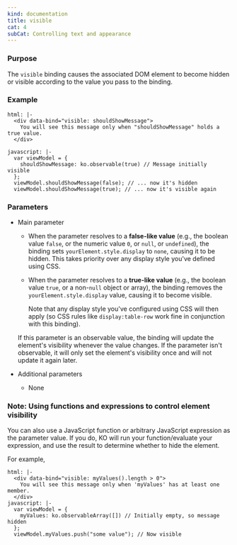 ```yaml
---
kind: documentation
title: visible
cat: 4
subCat: Controlling text and appearance
---
```


### Purpose
The `visible` binding causes the associated DOM element to become hidden or visible according to the value you pass to the binding.

### Example

```example
html: |-
  <div data-bind="visible: shouldShowMessage">
    You will see this message only when "shouldShowMessage" holds a true value.
  </div>

javascript: |-
  var viewModel = {
	shouldShowMessage: ko.observable(true) // Message initially visible
  };
  viewModel.shouldShowMessage(false); // ... now it's hidden
  viewModel.shouldShowMessage(true); // ... now it's visible again
```

### Parameters

 * Main parameter

   * When the parameter resolves to a **false-like value** (e.g., the boolean value `false`, or the numeric value `0`, or `null`, or `undefined`), the binding sets `yourElement.style.display` to `none`, causing it to be hidden. This takes priority over any display style you've defined using CSS.

   * When the parameter resolves to a **true-like value** (e.g., the boolean value `true`, or a non-`null` object or array), the binding removes the `yourElement.style.display` value, causing it to become visible.

     Note that any display style you've configured using CSS will then apply (so CSS rules like `display:table-row` work fine in conjunction with this binding).

   If this parameter is an observable value, the binding will update the element's visibility whenever the value changes. If the parameter isn't observable, it will only set the element's visibility once and will not update it again later.

 * Additional parameters

   * None

### Note: Using functions and expressions to control element visibility

You can also use a JavaScript function or arbitrary JavaScript expression as the parameter value. If you do, KO will run your function/evaluate your expression, and use the result to determine whether to hide the element.

For example,

```example
html: |-
  <div data-bind="visible: myValues().length > 0">
    You will see this message only when 'myValues' has at least one member.
  </div>
javascript: |-
  var viewModel = {
	myValues: ko.observableArray([]) // Initially empty, so message hidden
  };
  viewModel.myValues.push("some value"); // Now visible
```
